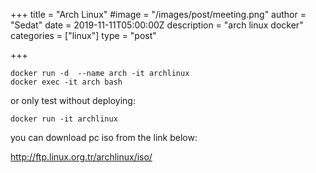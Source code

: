 +++
title = "Arch Linux"
#image = "/images/post/meeting.png"
author = "Sedat"
date = 2019-11-11T05:00:00Z
description = "arch linux docker"
categories = ["linux"]
type = "post"

+++
```
docker run -d  --name arch -it archlinux
docker exec -it arch bash
```

or only test without deploying:

`docker run -it archlinux`

you can download pc iso from the link below:

http://ftp.linux.org.tr/archlinux/iso/

